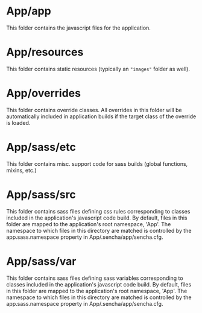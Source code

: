 # App/app

This folder contains the javascript files for the application.

# App/resources

This folder contains static resources (typically an `"images"` folder as well).

# App/overrides

This folder contains override classes. All overrides in this folder will be 
automatically included in application builds if the target class of the override
is loaded.

# App/sass/etc

This folder contains misc. support code for sass builds (global functions, 
mixins, etc.)

# App/sass/src

This folder contains sass files defining css rules corresponding to classes
included in the application's javascript code build.  By default, files in this 
folder are mapped to the application's root namespace, 'App'. The
namespace to which files in this directory are matched is controlled by the
app.sass.namespace property in App/.sencha/app/sencha.cfg. 

# App/sass/var

This folder contains sass files defining sass variables corresponding to classes
included in the application's javascript code build.  By default, files in this 
folder are mapped to the application's root namespace, 'App'. The
namespace to which files in this directory are matched is controlled by the
app.sass.namespace property in App/.sencha/app/sencha.cfg. 
